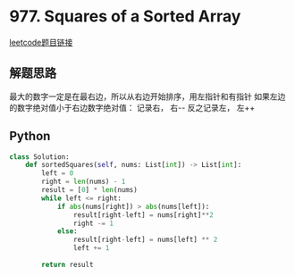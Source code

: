 # 977. Squares of a Sorted Array
[leetcode题目链接]()

## 解题思路
最大的数字一定是在最右边，所以从右边开始排序，用左指针和有指针
如果左边的数字绝对值小于右边数字绝对值： 记录右， 右--
反之记录左， 左++

## Python
```python
class Solution:
    def sortedSquares(self, nums: List[int]) -> List[int]:
        left = 0
        right = len(nums) - 1
        result = [0] * len(nums)
        while left <= right:
            if abs(nums[right]) > abs(nums[left]):
                result[right-left] = nums[right]**2
                right -= 1
            else:
                result[right-left] = nums[left] ** 2
                left += 1
        
        return result
```